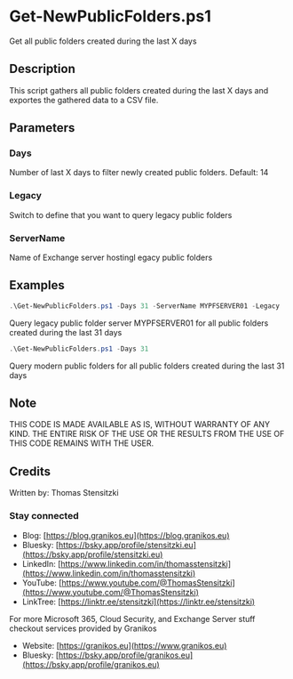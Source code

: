# Get-NewPublicFolders.ps1

Get all public folders created during the last X days

## Description

This script gathers all public folders created during the last X days and exportes the gathered data to a CSV file.

## Parameters

### Days

Number of last X days to filter newly created public folders. Default: 14

### Legacy

Switch to define that you want to query legacy public folders

### ServerName

Name of Exchange server hostingl egacy public folders

## Examples

``` PowerShell
.\Get-NewPublicFolders.ps1 -Days 31 -ServerName MYPFSERVER01 -Legacy
```

Query legacy public folder server MYPFSERVER01 for all public folders created during the last 31 days

``` PowerShell
.\Get-NewPublicFolders.ps1 -Days 31
```

Query modern public folders for all public folders created during the last 31 days

## Note

THIS CODE IS MADE AVAILABLE AS IS, WITHOUT WARRANTY OF ANY KIND. THE ENTIRE
RISK OF THE USE OR THE RESULTS FROM THE USE OF THIS CODE REMAINS WITH THE USER.

## Credits

Written by: Thomas Stensitzki

### Stay connected

- Blog: [https://blog.granikos.eu](https://blog.granikos.eu)
- Bluesky: [https://bsky.app/profile/stensitzki.eu](https://bsky.app/profile/stensitzki.eu)
- LinkedIn: [https://www.linkedin.com/in/thomasstensitzki](https://www.linkedin.com/in/thomasstensitzki)
- YouTube: [https://www.youtube.com/@ThomasStensitzki](https://www.youtube.com/@ThomasStensitzki)
- LinkTree: [https://linktr.ee/stensitzki](https://linktr.ee/stensitzki)

For more Microsoft 365, Cloud Security, and Exchange Server stuff checkout services provided by Granikos

- Website: [https://granikos.eu](https://www.granikos.eu)
- Bluesky: [https://bsky.app/profile/granikos.eu](https://bsky.app/profile/granikos.eu)
